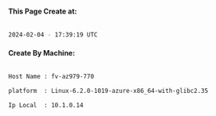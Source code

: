 
   
#### This Page Create at:

```bash

2024-02-04 - 17:39:19 UTC

```

#### Create By Machine:

```bash

Host Name : fv-az979-770

platform  : Linux-6.2.0-1019-azure-x86_64-with-glibc2.35

Ip Local  : 10.1.0.14

```

